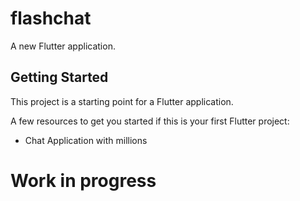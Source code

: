 # flashchat

A new Flutter application.

## Getting Started

This project is a starting point for a Flutter application.

A few resources to get you started if this is your first Flutter project:

- Chat Application with millions 
# Work in progress
